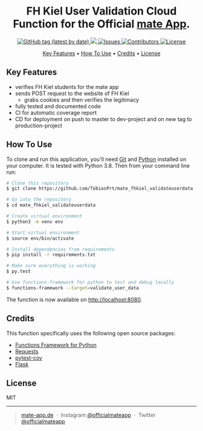 <h1 align="center">
  FH Kiel User Validation Cloud Function for the Official <a href="https://mate-app.de">mate App</a>.
</h1>

<p align="center">
  <a href="https://github.com/mate-app/mate_fhkiel_validateuserdata/releases/tag/v1.0.0">
    <img alt="GitHub tag (latest by date)" src="https://img.shields.io/github/v/tag/TobiasPrt/mate_fhkiel_validateuserdata?label=version">
  </a>
  <a href="https://codecov.io/gh/mate-app/mate_fhkiel_validateuserdata">
    <img src="https://codecov.io/gh/mate-app/mate_fhkiel_validateuserdata/branch/master/graph/badge.svg" />
  </a>
  <a href="https://github.com/mate-app/mate_fhkiel_validateuserdata_/issues/">
    <img src="https://img.shields.io/github/issues/mate-app/mate_fhkiel_validateuserdata"
         alt="Issues">
  </a>
  <a href="https://github.com/mate-app/mate_fhkiel_validateuserdata_/graphs/contributors">
    <img src="https://img.shields.io/github/contributors/mate-app/mate_fhkiel_validateuserdata"
         alt="Contributors">
  </a>
  <a href="https://github.com/mate-app/mate_fhkiel_validateuserdata_/LICENSE.md">
    <img src="https://img.shields.io/badge/License-MIT-blue.svg"
         alt="License">
  </a>
  
  
  
</p>

<p align="center">
  <a href="#key-features">Key Features</a> •
  <a href="#how-to-use">How To Use</a> •
  <a href="#credits">Credits</a> •
  <a href="#license">License</a>
</p>


## Key Features

* verifies FH Kiel students for the mate app
* sends POST request to the website of FH Kiel
  * grabs cookies and then verifies the legitimacy
* fully tested and documented code
* CI for automatic coverage report 
* CD for deployment on push to master to dev-project and on new tag to production-project

## How To Use
To clone and run this application, you'll need [Git](https://git-scm.com) and [Python](https://www.python.org) installed on your computer. It is tested with Python 3.8. Then from your command line run:

```bash
# Clone this repository
$ git clone https://github.com/TobiasPrt/mate_fhkiel_validateuserdata

# Go into the repository
$ cd mate_fhkiel_validateuserdata

# Create virtual environment
$ python3 -m venv env

# Start virtual environment
$ source env/bin/activate

# Install dependencies from requirements
$ pip install -r requirements.txt

# Make sure everything is working
$ py.test

# Use functions-framework for python to test and debug locally
$ functions-framework --target=validate_user_data
```

The function is now available on [http://localhost:8080](http://localhost:8080).

## Credits

This function specifically uses the following open source packages:

- [Functions Framework for Python](https://github.com/GoogleCloudPlatform/functions-framework-python)
- [Requests](https://github.com/psf/requests)
- [pytest-cov](https://github.com/pytest-dev/pytest-cov)
- [Flask](https://github.com/pallets/flask)

## License

MIT

---

> [mate-app.de](https://mate-app.de) &nbsp;&middot;&nbsp;
> Instagram [@officialmateapp](https://www.instagram.com/officialmateapp/) &nbsp;&middot;&nbsp;
> Twitter [@officialmateapp](https://twitter.com/officialmateapp)
